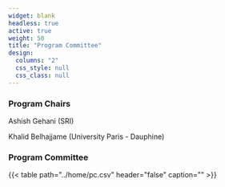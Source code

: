 ```yaml
---
widget: blank
headless: true
active: true
weight: 50
title: "Program Committee"
design:
  columns: "2"
  css_style: null
  css_class: null
---
```


### Program Chairs
Ashish Gehani (SRI)

Khalid Belhajjame (University Paris - Dauphine)

### Program Committee

{{< table path="../home/pc.csv" header="false" caption="" >}}
